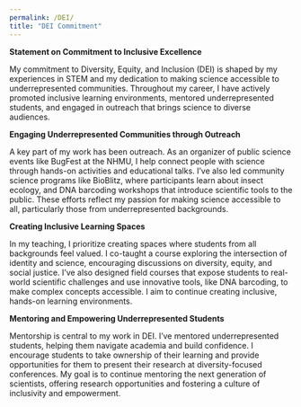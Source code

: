 ```yaml
---
permalink: /DEI/
title: "DEI Commitment"
---
```


**Statement on Commitment to Inclusive Excellence**

My commitment to Diversity, Equity, and Inclusion (DEI) is shaped by my experiences in STEM and my dedication to making science accessible to underrepresented communities. Throughout my career, I have actively promoted inclusive learning environments, mentored underrepresented students, and engaged in outreach that brings science to diverse audiences.

**Engaging Underrepresented Communities through Outreach**

A key part of my work has been outreach. As an organizer of public science events like BugFest at the NHMU, I help connect people with science through hands-on activities and educational talks. I’ve also led community science programs like BioBlitz, where participants learn about insect ecology, and DNA barcoding workshops that introduce scientific tools to the public. These efforts reflect my passion for making science accessible to all, particularly those from underrepresented backgrounds.

**Creating Inclusive Learning Spaces**

In my teaching, I prioritize creating spaces where students from all backgrounds feel valued. I co-taught a course exploring the intersection of identity and science, encouraging discussions on diversity, equity, and social justice. I’ve also designed field courses that expose students to real-world scientific challenges and use innovative tools, like DNA barcoding, to make complex concepts accessible. I aim to continue creating inclusive, hands-on learning environments.

**Mentoring and Empowering Underrepresented Students**

Mentorship is central to my work in DEI. I’ve mentored underrepresented students, helping them navigate academia and build confidence. I encourage students to take ownership of their learning and provide opportunities for them to present their research at diversity-focused conferences. My goal is to continue mentoring the next generation of scientists, offering research opportunities and fostering a culture of inclusivity and empowerment.
